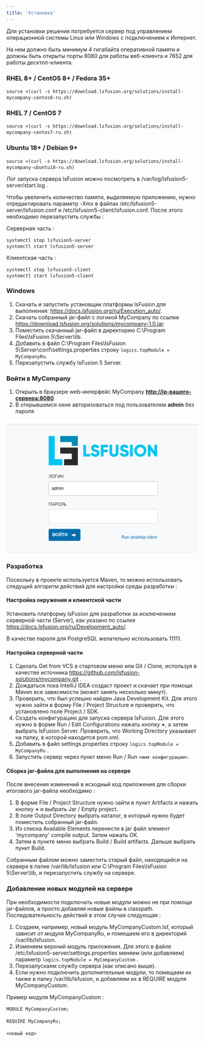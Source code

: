 ```yaml
---
title: 'Установка'
---
```


Для установки решения потребуется сервер под управлением операционной системы Linux или Windows с подключением к Интернет.

На нем должно быть минимум 4 гигабайта оперативной памяти и должны быть открыты порты 8080 для работы веб-клиента и 7652 для работы десктоп-клиента.

### RHEL 8+ / CentOS 8+ / Fedora 35+
```
source <(curl -s https://download.lsfusion.org/solutions/install-mycompany-centos8-ru.sh)
```

### RHEL 7 / CentOS 7
```
source <(curl -s https://download.lsfusion.org/solutions/install-mycompany-centos7-ru.sh)
```

### Ubuntu 18+ / Debian 9+
```
source <(curl -s https://download.lsfusion.org/solutions/install-mycompany-ubuntu18-ru.sh)
```

Лог запуска сервера lsFusion можно посмотреть в /var/log/lsfusion5-server/start.log .

Чтобы увеличить количество памяти, выделяемую приложению, нужно отредактировать параметр -Xmx в файлах /etc/lsfusion5-server/lsfusion.conf и /etc/lsfusion5-client/lsfusion.conf. После этого необходимо перезапустить службы :

Серверная часть :
```
systemctl stop lsfusion5-server
systemctl start lsfusion5-server
```
Клиентская часть :
```
systemctl stop lsfusion5-client
systemctl start lsfusion5-client
```


### Windows

1. Скачать и запустить установщик платформы lsFusion для выполнения: https://docs.lsfusion.org/ru/Execution_auto/.
2. Скачать собранный jar-файл с логикой MyCompany по ссылке https://download.lsfusion.org/solutions/mycompany-1.0.jar.
3. Поместить скачанный jar-файл в директорию C:\Program Files\lsFusion 5\Server\lib.
4. Добавить в файл C:\Program Files\lsFusion 5\Server\conf\settings.properties строку `logics.topModule = MyCompanyRu`.
5. Перезапустить службу lsFusion 5 Server.

### Войти в MyCompany

1.  Открыть в браузере web-интерфейс MyCompany **[http://ip-вашего-сервера:8080](http://ip-вашего-сервера:8080)**
2.  В открывшемся окне авторизоваться под пользователем **admin** без пароля

![](images/Installation_1.png)

### Разработка

Поскольку в проекте используется Maven, то можно использовать следущий алгоритм действий для настройки среды разработки :

#### Настройка окружения и клиентской части

Установить платформу lsFusion для разработки за исключением серверной части (Server), как указано по ссылке https://docs.lsfusion.org/ru/Development_auto/.

В качестве пароля для PostgreSQL желательно использовать 11111. 

#### Настройка серверной части

1. Сделать Get from VCS в стартовом меню или Git / Clone, используя в качестве источника https://github.com/lsfusion-solutions/mycompany.git .
2. Дождаться пока IntelliJ IDEA создаст проект и скачает при помощи Maven все зависимости (может занять несколько минут).
3. Проверить, что был успешно найден Java Development Kit. Для этого нужно зайти в форму File / Project Structure и проверить, что установлено поле Project / SDK. 
4. Создать конфигурацию для запуска сервера lsFusion. Для этого нужно в форме Run / Edit Configurations нажать кнопку **+**, а затем выбрать lsFusion Server. Проверить, что Working Directory указывает на папку, в которой находится pom.xml.
5. Добавить в файл settings.properties строку `logics.topModule = MyCompanyRu` . 
6. Запустить сервер через пункт меню Run / Run `<имя конфигурации>`. 

#### Сборка jar-файла для выполнения на сервере

После внесения изменений в исходный код приложения для сборки итогового jar-файла необходимо :

1. В форме File / Project Structure нужно зайти в пункт Artifacts и нажать кнопку **+** и выбрать Jar / Empty project.
2. В поле Output Directory выбрать каталог, в который нужно будет поместить собранный jar-файл. 
3. Из списка Available Elements перенести в jar файл элемент 'mycompany' compile output. Затем нажать ОК.
4. Затем в пункте меню выбрать Build / Build artifacts. Дальше выбрать пункт Build.

Собранным файлом можно заместить старый файл, находящийся на сервере в папке /var/lib/lsfusion или C:\Program Files\lsFusion 5\Server\lib, и перезапустить службу на сервере.

### Добавление новых модулей на сервере

При необходимости подключать новые модули можно не при помощи jar-файлов, а просто добавляя новые файлы в classpath. Последовательность действий в этом случае следующая :

1. Создаем, например, новый модуль MyCompanyCustom.lsf, который зависит от модуля MyCompanyRu, и помещаем его в директорий /var/lib/lsfusion.
2. Изменяем верхний модуль приложения. Для этого в файле /etc/lsfusion5-server/settings.properties меняем (или добавляем) параметр  `logics.topModule = MyCompanyCustom` .
3. Перезапускаем службу сервера (как описано выше).
4. Если нужно подключить дополнительные модули, то помещаем их также в папку /var/lib/lsfusion, и добавляем их в REQUIRE модуля MyCompanyCustom.

Пример модуля MyCompanyCustom :

```
MODULE MyCompanyCustom;

REQUIRE MyCompanyRu;

<новый код>
```

